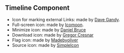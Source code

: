 Timeline Component
------------------

* Icon for marking external Links: made by [Dave Gandy](http://www.flaticon.com/authors/dave-gandy).
* Full-screen icon: made by [Icomoon](http://www.flaticon.com/authors/icomoon).
* Minimize icon: made by [Daniel Bruce](http://www.flaticon.com/authors/daniel-bruce)
* Download icon: made by [Gregor Cresnar](http://www.flaticon.com/authors/gregor-cresnar)
* Flag icon: made by [Madebyoliver](http://www.flaticon.com/authors/madebyoliver)
* Source icon: made by [SimpleIcon](http://www.flaticon.com/authors/simpleicon)
